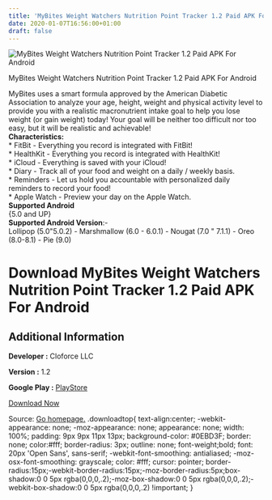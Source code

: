 ```yaml
---
title: 'MyBites Weight Watchers Nutrition Point Tracker 1.2 Paid APK For Android'
date: 2020-01-07T16:56:00+01:00
draft: false
---
```


![MyBites Weight Watchers Nutrition Point Tracker 1.2 Paid APK For Android](https://i0.wp.com/apkhome.net/wp-content/uploads/2020/01/MyBites-Weight-Watchers-Nutrition-Point-Tracker-1.2-Paid.png "MyBites Weight Watchers Nutrition Point Tracker 1.2 Paid APK For Android")

  

MyBites Weight Watchers Nutrition Point Tracker 1.2 Paid APK For Android

MyBites uses a smart formula approved by the American Diabetic Association to analyze your age, height, weight and physical activity level to provide you with a realistic macronutrient intake goal to help you lose weight (or gain weight) today! Your goal will be neither too difficult nor too easy, but it will be realistic and achievable!  
**Characteristics:**  
\* FitBit - Everything you record is integrated with FitBit!  
\* HealthKit - Everything you record is integrated with HealthKit!  
\* iCloud - Everything is saved with your iCloud!  
\* Diary - Track all of your food and weight on a daily / weekly basis.  
\* Reminders - Let us hold you accountable with personalized daily reminders to record your food!  
\* Apple Watch - Preview your day on the Apple Watch.  
**Supported Android**  
{5.0 and UP}  
**Supported Android Version**:-  
Lollipop (5.0"5.0.2) - Marshmallow (6.0 - 6.0.1) - Nougat (7.0 " 7.1.1) - Oreo (8.0-8.1) - Pie (9.0)

Download MyBites Weight Watchers Nutrition Point Tracker 1.2 Paid APK For Android
=================================================================================

Additional Information
----------------------

**Developer :** Cloforce LLC

**Version :** 1.2

**Google Play :** [PlayStore](https://play.google.com/store/apps/details?id=com.cloforce.android.mybites)

  

[Download Now](https://store4app.co/post/mybites-weight-watchers-nutrition-point-tracker-1-2-paid-apk-for-android_1578412255)

  
Source: [Go homepage.](https://store4app.co/post/mybites-weight-watchers-nutrition-point-tracker-1-2-paid-apk-for-android_1578412255) .downloadtop{ text-align:center; -webkit-appearance: none; -moz-appearance: none; appearance: none; width: 100%; padding: 9px 9px 11px 13px; background-color: #0EBD3F; border: none; color:#fff; border-radius: 3px; outline: none; font-weight;bold; font: 20px 'Open Sans', sans-serif; -webkit-font-smoothing: antialiased; -moz-osx-font-smoothing: grayscale; color: #fff; cursor: pointer; border-radius:15px;-webkit-border-radius:15px;-moz-border-radius:5px;box-shadow:0 0 5px rgba(0,0,0,.2);-moz-box-shadow:0 0 5px rgba(0,0,0,.2);-webkit-box-shadow:0 0 5px rgba(0,0,0,.2) !important; }